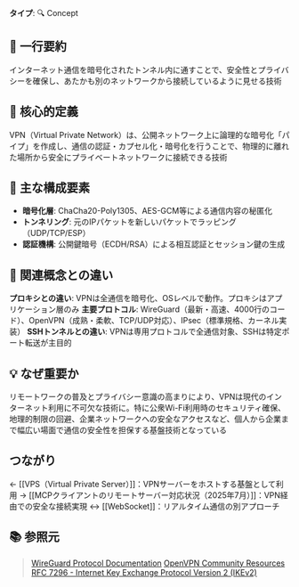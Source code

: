 **タイプ**: 🔍 Concept

## 📝 一行要約
インターネット通信を暗号化されたトンネル内に通すことで、安全性とプライバシーを確保し、あたかも別のネットワークから接続しているように見せる技術

## 🎯 核心的定義
VPN（Virtual Private Network）は、公開ネットワーク上に論理的な暗号化「パイプ」を作成し、通信の認証・カプセル化・暗号化を行うことで、物理的に離れた場所から安全にプライベートネットワークに接続できる技術

## 🌟 主な構成要素
- **暗号化層**: ChaCha20-Poly1305、AES-GCM等による通信内容の秘匿化
- **トンネリング**: 元のIPパケットを新しいパケットでラッピング（UDP/TCP/ESP）
- **認証機構**: 公開鍵暗号（ECDH/RSA）による相互認証とセッション鍵の生成

## 🔄 関連概念との違い
**プロキシとの違い**: VPNは全通信を暗号化、OSレベルで動作。プロキシはアプリケーション層のみ
**主要プロトコル**: WireGuard（最新・高速、4000行のコード）、OpenVPN（成熟・柔軟、TCP/UDP対応）、IPsec（標準規格、カーネル実装）
**SSHトンネルとの違い**: VPNは専用プロトコルで全通信対象、SSHは特定ポート転送が主目的

## 💡 なぜ重要か
リモートワークの普及とプライバシー意識の高まりにより、VPNは現代のインターネット利用に不可欠な技術に。特に公衆Wi-Fi利用時のセキュリティ確保、地理的制限の回避、企業ネットワークへの安全なアクセスなど、個人から企業まで幅広い場面で通信の安全性を担保する基盤技術となっている

## つながり
← [[VPS（Virtual Private Server）]]：VPNサーバーをホストする基盤として利用
→ [[MCPクライアントのリモートサーバー対応状況（2025年7月）]]：VPN経由での安全な接続実現
↔ [[WebSocket]]：リアルタイム通信の別アプローチ

## 📚 参照元
> [WireGuard Protocol Documentation](https://www.wireguard.com/protocol/)
> [OpenVPN Community Resources](https://openvpn.net/community-resources/)
> [RFC 7296 - Internet Key Exchange Protocol Version 2 (IKEv2)](https://tools.ietf.org/html/rfc7296)
